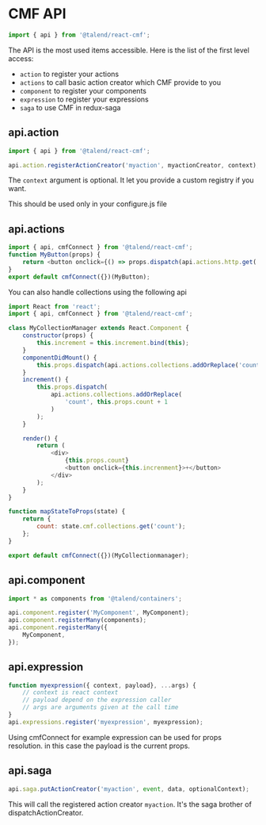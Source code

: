 CMF API
==

```javascript
import { api } from '@talend/react-cmf';
```

The API is the most used items accessible. Here is the list of the first level access:

* `action` to register your actions
* `actions` to call basic action creator which CMF provide to you
* `component` to register your components
* `expression` to register your expressions
* `saga` to use CMF in redux-saga

api.action
--

```javascript
import { api } from '@talend/react-cmf';

api.action.registerActionCreator('myaction', myactionCreator, context);
```

The `context` argument is optional. It let you provide a custom registry if you want.

This should be used only in your configure.js file


api.actions
--

```javascript
import { api, cmfConnect } from '@talend/react-cmf';
function MyButton(props) {
    return <button onclick={() => props.dispatch(api.actions.http.get('/foo/bar'))}>Get</button>;
}
export default cmfConnect({})(MyButton);
```

You can also handle collections using the following api

```javascript
import React from 'react';
import { api, cmfConnect } from '@talend/react-cmf';

class MyCollectionManager extends React.Component {
    constructor(props) {
        this.increment = this.increment.bind(this);
    }
    componentDidMount() {
        this.props.dispatch(api.actions.collections.addOrReplace('count', 0));
    }
    increment() {
        this.props.dispatch(
            api.actions.collections.addOrReplace(
                'count', this.props.count + 1
            )
        );
    }

    render() {
        return (
            <div>
                {this.props.count}
                <button onclick={this.increnment}>+</button>
            </div>
        );
    }
}

function mapStateToProps(state) {
    return {
        count: state.cmf.collections.get('count');
    };
}

export default cmfConnect({})(MyCollectionmanager);
```



api.component
--

```javascript
import * as components from '@talend/containers';

api.component.register('MyComponent', MyComponent);
api.component.registerMany(components);
api.component.registerMany({
    MyComponent,
});
```

api.expression
--

```javascript
function myexpression({ context, payload}, ...args) {
    // context is react context
    // payload depend on the expression caller
    // args are arguments given at the call time
}
api.expressions.register('myexpression', myexpression);
```

Using cmfConnect for example expression can be used for props resolution.
in this case the payload is the current props.

api.saga
--

```javascript
api.saga.putActionCreator('myaction', event, data, optionalContext);
```

This will call the registered action creator `myaction`.
It's the saga brother of dispatchActionCreator.
